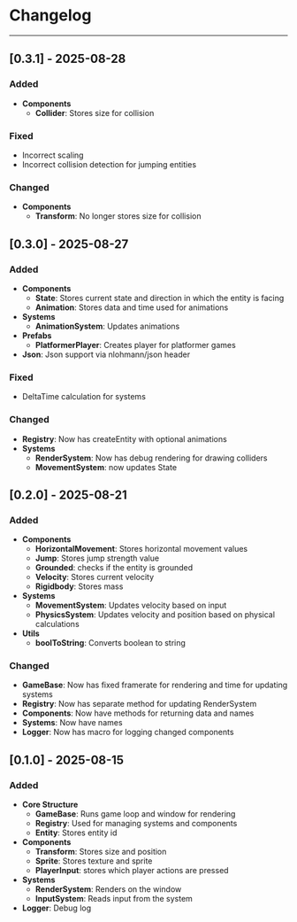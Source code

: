 # Changelog

---

## [0.3.1] - 2025-08-28
### Added
- **Components**
    - **Collider**: Stores size for collision

### Fixed
- Incorrect scaling
- Incorrect collision detection for jumping entities

### Changed
- **Components**
    - **Transform**: No longer stores size for collision

## [0.3.0] - 2025-08-27
### Added
- **Components**
    - **State**: Stores current state and direction in which the entity is facing
    - **Animation**: Stores data and time used for animations
- **Systems**
    - **AnimationSystem**: Updates animations
- **Prefabs**
    - **PlatformerPlayer**: Creates player for platformer games
- **Json**: Json support via nlohmann/json header

### Fixed
- DeltaTime calculation for systems 

### Changed
- **Registry**: Now has createEntity with optional animations
- **Systems**
    - **RenderSystem**: Now has debug rendering for drawing colliders
    - **MovementSystem**: now updates State

## [0.2.0] - 2025-08-21
### Added
- **Components**
    - **HorizontalMovement**: Stores horizontal movement values
    - **Jump**: Stores jump strength value
    - **Grounded**: checks if the entity is grounded
    - **Velocity**: Stores current velocity
    - **Rigidbody**: Stores mass 
- **Systems**
    - **MovementSystem**: Updates velocity based on input
    - **PhysicsSystem**: Updates velocity and position based on physical calculations
- **Utils**
    - **boolToString**: Converts boolean to string

### Changed
- **GameBase**: Now has fixed framerate for rendering and time for updating systems
- **Registry**: Now has separate method for updating RenderSystem
- **Components**: Now have methods for returning data and names
- **Systems**: Now have names
- **Logger**: Now has macro for logging changed components

## [0.1.0] - 2025-08-15
### Added
- **Core Structure**
    - **GameBase**: Runs game loop and window for rendering
    - **Registry**: Used for managing systems and components
    - **Entity**: Stores entity id
- **Components** 
    - **Transform**: Stores size and position
    - **Sprite**: Stores texture and sprite
    - **PlayerInput**: stores which player actions are pressed
- **Systems**
    - **RenderSystem**: Renders on the window
    - **InputSystem**: Reads input from the system
- **Logger**: Debug log

